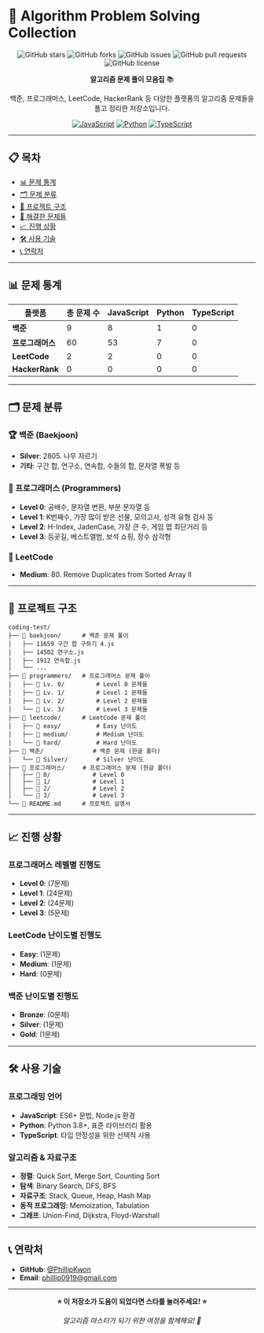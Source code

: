 # 🚀 Algorithm Problem Solving Collection

<div align="center">

![GitHub stars](https://img.shields.io/github/stars/PhillipKwon/coding-test?style=social)
![GitHub forks](https://img.shields.io/github/forks/PhillipKwon/coding-test?style=social)
![GitHub issues](https://img.shields.io/github/issues/PhillipKwon/coding-test)
![GitHub pull requests](https://img.shields.io/github/issues-pr/PhillipKwon/coding-test)
![GitHub license](https://img.shields.io/github/license/PhillipKwon/coding-test)

**알고리즘 문제 풀이 모음집** 📚

백준, 프로그래머스, LeetCode, HackerRank 등 다양한 플랫폼의 알고리즘 문제들을 풀고 정리한 저장소입니다.

[![JavaScript](https://img.shields.io/badge/JavaScript-F7DF1E?style=for-the-badge&logo=javascript&logoColor=black)](https://developer.mozilla.org/en-US/docs/Web/JavaScript)
[![Python](https://img.shields.io/badge/Python-3776AB?style=for-the-badge&logo=python&logoColor=white)](https://www.python.org/)
[![TypeScript](https://img.shields.io/badge/TypeScript-007ACC?style=for-the-badge&logo=typescript&logoColor=white)](https://www.typescriptlang.org/)

</div>

---

## 📋 목차

- [📊 문제 통계](#-문제-통계)
- [🗂️ 문제 분류](#️-문제-분류)
- [📁 프로젝트 구조](#-프로젝트-구조)
- [🎯 해결한 문제들](#-해결한-문제들)
- [📈 진행 상황](#-진행-상황)
- [🛠️ 사용 기술](#-사용-기술)
- [📞 연락처](#-연락처)

---

## 📊 문제 통계

| 플랫폼           | 총 문제 수 | JavaScript | Python | TypeScript |
| ---------------- | ---------- | ---------- | ------ | ---------- |
| **백준**         | 9          | 8          | 1      | 0          |
| **프로그래머스** | 60         | 53         | 7     | 0          |
| **LeetCode**     | 2          | 2          | 0      | 0          |
| **HackerRank**   | 0          | 0          | 0      | 0          |
---

## 🗂️ 문제 분류

### 🏆 백준 (Baekjoon)

- **Silver**: 2805. 나무 자르기
- **기타**: 구간 합, 연구소, 연속합, 수들의 합, 문자열 폭발 등

### 💼 프로그래머스 (Programmers)

- **Level 0**: 공배수, 문자열 변환, 부분 문자열 등
- **Level 1**: K번째수, 가장 많이 받은 선물, 모의고사, 성격 유형 검사 등
- **Level 2**: H-Index, JadenCase, 가장 큰 수, 게임 맵 최단거리 등
- **Level 3**: 등굣길, 베스트앨범, 보석 쇼핑, 정수 삼각형

### 🌟 LeetCode

- **Medium**: 80. Remove Duplicates from Sorted Array II

---

## 📁 프로젝트 구조

```
coding-test/
├── 📁 baekjoon/      # 백준 문제 풀이
│   ├── 11659 구간 합 구하기 4.js
│   ├── 14502 연구소.js
│   ├── 1912 연속합.js
│   └── ...
├── 📁 programmers/   # 프로그래머스 문제 풀이
│   ├── 📁 Lv. 0/         # Level 0 문제들
│   ├── 📁 Lv. 1/         # Level 1 문제들
│   ├── 📁 Lv. 2/         # Level 2 문제들
│   └── 📁 Lv. 3/         # Level 3 문제들
├── 📁 leetcode/      # LeetCode 문제 풀이
│   ├── 📁 easy/          # Easy 난이도
│   ├── 📁 medium/        # Medium 난이도
│   └── 📁 hard/          # Hard 난이도
├── 📁 백준/              # 백준 문제 (한글 폴더)
│   └── 📁 Silver/        # Silver 난이도
├── 📁 프로그래머스/     # 프로그래머스 문제 (한글 폴더)
│   ├── 📁 0/            # Level 0
│   ├── 📁 1/            # Level 1
│   ├── 📁 2/            # Level 2
│   └── 📁 3/            # Level 3
└── 📄 README.md      # 프로젝트 설명서
```

---

## 📈 진행 상황

### 프로그래머스 레벨별 진행도
- **Level 0**: (7문제)
- **Level 1**: (24문제)  
- **Level 2**: (24문제)
- **Level 3**: (5문제)

### LeetCode 난이도별 진행도
- **Easy**: (1문제)
- **Medium**: (1문제)
- **Hard**: (0문제)

### 백준 난이도별 진행도
- **Bronze**: (0문제)
- **Silver**: (1문제)
- **Gold**: (1문제)

---

## 🛠️ 사용 기술

### 프로그래밍 언어

- **JavaScript**: ES6+ 문법, Node.js 환경
- **Python**: Python 3.8+, 표준 라이브러리 활용
- **TypeScript**: 타입 안정성을 위한 선택적 사용

### 알고리즘 & 자료구조

- **정렬**: Quick Sort, Merge Sort, Counting Sort
- **탐색**: Binary Search, DFS, BFS
- **자료구조**: Stack, Queue, Heap, Hash Map
- **동적 프로그래밍**: Memoization, Tabulation
- **그래프**: Union-Find, Dijkstra, Floyd-Warshall

---

## 📞 연락처

- **GitHub**: [@PhillipKwon](https://github.com/PhillipKwon)
- **Email**: phillip0919@gmail.com

---

<div align="center">

**⭐ 이 저장소가 도움이 되었다면 스타를 눌러주세요! ⭐**

_알고리즘 마스터가 되기 위한 여정을 함께해요! 🚀_

</div>
